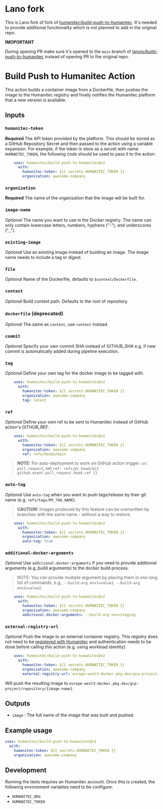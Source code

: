 # Lano fork

This is Lano fork of fork of [humanitec/build-push-to-humanitec](https://github.com/humanitec/build-push-to-humanitec).
It's needed to provide additional functionality which is not planned to add in the original repo.

**IMOPORTANT**

During opening PR make sure it's opened to the `main` branch of [lanoio/build-push-to-humanitec](https://github.com/lanoio/build-push-to-humanitec) instead of opening PR to the original repo.


# Build Push to Humanitec Action

This action builds a container image from a Dockerfile, then pushes the image to the Humanitec registry and finally
notifies the Humanitec platform that a new version is available.

## Inputs

### `humanitec-token`

**Required** The API token provided by the platform. This should be stored as a GitHub Repository Secret and then passed
to the action using a variable expansion. For example, if the token is store as a secret with name `HUMANITEC_TOKEN`,
the following code should be used to pass it to the action:

```yaml
    uses: humanitec/build-push-to-humanitec@v2
      with:
        humanitec-token: ${{ secrets.HUMANITEC_TOKEN }}
        organization: awesome-company
```

### `organization`

**Required** The name of the organization that the image will be built for.

### `image-name`

_Optional_ The name you want to use in the Docker registry. The name can only contain lowercase letters, numbers, hyphens ("-"), and underscores ("_").

### `existing-image`

_Optional_ Use an existing image instead of building an image. The image name needs to include a tag or digest.

### `file`

_Optional_ Name of the Dockerfile, defaults to `$context/Dockerfile`.

### `context`

_Optional_ Build context path. Defaults to the root of repository.

### `dockerfile` (deprecated)

_Optional_ The same as `context`, use `context` instead.

### `commit`

_Optional_ Specify your own commit SHA instead of GITHUB_SHA e.g. if new commit is automatically added during pipeline execution.

### `tag`

_Optional_ Define your own tag for the docker image to be tagged with.

```yaml
    uses: humanitec/build-push-to-humanitec@v2
      with:
        humanitec-token: ${{ secrets.HUMANITEC_TOKEN }}
        organization: awesome-company
        tag: latest
```

### `ref`

_Optional_ Define your own ref to be sent to Humanitec instead of GitHub action's GITHUB_REF.

```yaml
    uses: humanitec/build-push-to-humanitec@v2
      with:
        humanitec-token: ${{ secrets.HUMANITEC_TOKEN }}
        organization: awesome-company
        ref: refs/heads/main
```

> **_NOTE:_**  For auto-deployment to work on GitHub action trigger: `on: pull_request`, set `ref: refs/pr_head/${{ github.event.pull_request.head.ref }}`

### `auto-tag`

_Optional_ Use `auto-tag` when you want to push tags/release by their git name (e.g. `refs/tags/MY_TAG_NAME`).  
> **_CAUTION:_** Images produced by this feature can be overwritten by branches with the same name - without a way to restore.

```yaml
    uses: humanitec/build-push-to-humanitec@v2
      with:
        humanitec-token: ${{ secrets.HUMANITEC_TOKEN }}
        organization: awesome-company
        auto-tag: true
```

### `additional-docker-arguments`

_Optional_ Use `additional-docker-arguments` if you need to provide additional arguments (e.g.,build arguments) to the docker build process.
> NOTE: You can provide multiple argument by placing them in one long list of commands, e.g., `--build-arg env1=value1 --build-arg env2=value2`.

```yaml
    uses: humanitec/build-push-to-humanitec@v2
      with:
        humanitec-token: ${{ secrets.HUMANITEC_TOKEN }}
        organization: awesome-company
        additional-docker-arguments: --build-arg env=staging
```

### `external-registry-url`

_Optional_ Push the image to an external container registry. This registry does not need to be [registered with Humanitec](https://docs.humanitec.com/guides/connect-ci-setup/container-registries) and authentication needs to be done before calling this action (e.g. using workload identity).

```yaml
    uses: humanitec/build-push-to-humanitec@v2
      with:
        humanitec-token: ${{ secrets.HUMANITEC_TOKEN }}
        organization: awesome-company
        external-registry-url: europe-west3-docker.pkg.dev/gcp-project/repository
```

Will push the resulting image to `europe-west3-docker.pkg.dev/gcp-project/repository/{image-name}`.

## Outputs

* `image` : The full name of the image that was built and pushed.

## Example usage

```yaml
uses: humanitec/build-push-to-humanitec@v2
  with:
    humanitec-token: ${{ secrets.HUMANITEC_TOKEN }}
    organization: awesome-company
```

## Development

Running the tests requires an Humanitec account. Once this is created, the following environment variables need to be configure:

* `HUMANITEC_ORG`
* `HUMANITEC_TOKEN`

